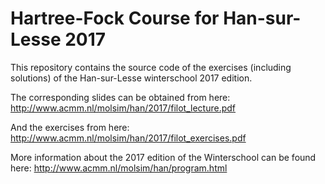 # Hartree-Fock Course for Han-sur-Lesse 2017

This repository contains the source code of the exercises (including solutions) of the Han-sur-Lesse winterschool 2017 edition.

The corresponding slides can be obtained from here:
http://www.acmm.nl/molsim/han/2017/filot_lecture.pdf

And the exercises from here:
http://www.acmm.nl/molsim/han/2017/filot_exercises.pdf

More information about the 2017 edition of the Winterschool can be found here:
http://www.acmm.nl/molsim/han/program.html
